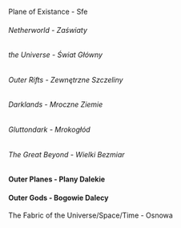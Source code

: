 Plane of Existance - Sfe
###### Netherworld - Zaświaty
###### the Universe - Świat Główny
###### Outer Rifts - Zewnętrzne Szczeliny
###### Darklands - Mroczne Ziemie
###### Gluttondark - Mrokogłód

###### The Great Beyond - Wielki Bezmiar


#### Outer Planes - Plany Dalekie
#### Outer Gods - Bogowie Dalecy

The Fabric of the Universe/Space/Time - Osnowa